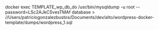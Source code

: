 docker exec TEMPLATE_wp_db_do /usr/bin/mysqldump -u root --password=LSc2AJkCSvesTMAf database > //Users/patriciogonzalezbustos/Documents/dev/alto/wordpress-docker-template/dumps/wordpress_1.sql

